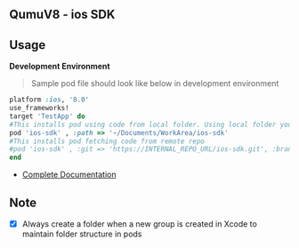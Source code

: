 ## QumuV8 - ios SDK




## Usage

**Development Environment**

> Sample pod file should look like below in development environment
```ruby
platform :ios, '8.0'
use_frameworks!
target 'TestApp' do
#This installs pod using code from local folder. Using local folder you can do the hot edits to the ios-sdk project
pod 'ios-sdk' , :path => '~/Documents/WorkArea/ios-sdk'
#This installs pod fetching code from remote repo
#pod 'ios-sdk' , :git => 'https://INTERNAL_REPO_URL/ios-sdk.git', :branch => 'develop'
end
```

- [Complete Documentation](https://confluence.qumu.com/pages/viewpage.action?title=Private+Pods&spaceKey=mobile)


## Note

- [x] Always create a folder when a new group is created in Xcode to maintain folder structure in pods
